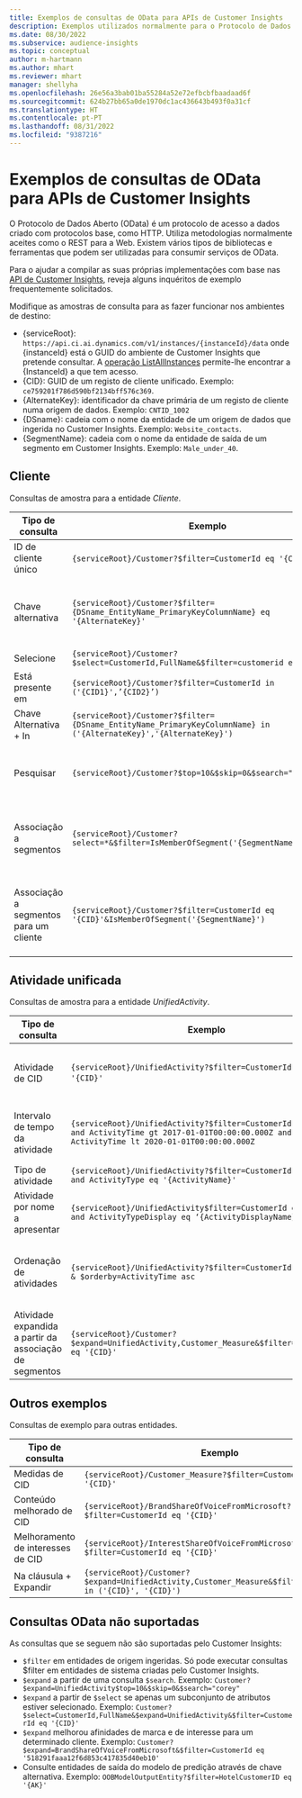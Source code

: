 ```yaml
---
title: Exemplos de consultas de OData para APIs de Customer Insights
description: Exemplos utilizados normalmente para o Protocolo de Dados Abertos (OData) para consultar as APIs de Customer Insights para rever dados.
ms.date: 08/30/2022
ms.subservice: audience-insights
ms.topic: conceptual
author: m-hartmann
ms.author: mhart
ms.reviewer: mhart
manager: shellyha
ms.openlocfilehash: 26e56a3bab01ba55284a52e72efbcbfbaadaad6f
ms.sourcegitcommit: 624b27bb65a0de1970dc1ac436643b493f0a31cf
ms.translationtype: HT
ms.contentlocale: pt-PT
ms.lasthandoff: 08/31/2022
ms.locfileid: "9387216"
---
```

# <a name="odata-query-examples-for-customer-insights-apis"></a>Exemplos de consultas de OData para APIs de Customer Insights

O Protocolo de Dados Aberto (OData) é um protocolo de acesso a dados criado com protocolos base, como HTTP. Utiliza metodologias normalmente aceites como o REST para a Web. Existem vários tipos de bibliotecas e ferramentas que podem ser utilizadas para consumir serviços de OData.

Para o ajudar a compilar as suas próprias implementações com base nas [API de Customer Insights](apis.md), reveja alguns inquéritos de exemplo frequentemente solicitados.

Modifique as amostras de consulta para as fazer funcionar nos ambientes de destino:

- {serviceRoot}: `https://api.ci.ai.dynamics.com/v1/instances/{instanceId}/data` onde {instanceId} está o GUID do ambiente de Customer Insights que pretende consultar. A [operação ListAllInstances](https://developer.ci.ai.dynamics.com/api-details#api=CustomerInsights&operation=Get-all-instances) permite-lhe encontrar a {InstanceId} a que tem acesso.
- {CID}: GUID de um registo de cliente unificado. Exemplo: `ce759201f786d590bf2134bff576c369`.
- {AlternateKey}: identificador da chave primária de um registo de cliente numa origem de dados. Exemplo: `CNTID_1002`
- {DSname}: cadeia com o nome da entidade de um origem de dados que ingerida no Customer Insights. Exemplo: `Website_contacts`.
- {SegmentName}: cadeia com o nome da entidade de saída de um segmento em Customer Insights. Exemplo: `Male_under_40`.

## <a name="customer"></a>Cliente

Consultas de amostra para a entidade *Cliente*.

|Tipo de consulta |Exemplo  | Nota  |
|---------|---------|---------|
|ID de cliente único     | `{serviceRoot}/Customer?$filter=CustomerId eq '{CID}'`          |  |
|Chave alternativa    | `{serviceRoot}/Customer?$filter={DSname_EntityName_PrimaryKeyColumnName} eq '{AlternateKey}'`         |  As chaves alternativas persistem na entidade de cliente unificada       |
|Selecione   | `{serviceRoot}/Customer?$select=CustomerId,FullName&$filter=customerid eq '1'`        |         |
|Está presente em    | `{serviceRoot}/Customer?$filter=CustomerId in ('{CID1}',’{CID2}’)`        |         |
|Chave Alternativa + In   | `{serviceRoot}/Customer?$filter={DSname_EntityName_PrimaryKeyColumnName} in ('{AlternateKey}','{AlternateKey}')`         |         |
|Pesquisar  | `{serviceRoot}/Customer?$top=10&$skip=0&$search="string"`        |   Devolve os 10 resultados principais de uma cadeia de pesquisa      |
|Associação a segmentos  | `{serviceRoot}/Customer?select=*&$filter=IsMemberOfSegment('{SegmentName}')&$top=10`     | Devolve um número predefinido de linhas da entidade de segmentação.      |
|Associação a segmentos para um cliente | `{serviceRoot}/Customer?$filter=CustomerId eq '{CID}'&IsMemberOfSegment('{SegmentName}')`     | Devolve o perfil de cliente se for membro de um determinado segmento     |

## <a name="unified-activity"></a>Atividade unificada

Consultas de amostra para a entidade *UnifiedActivity*.

|Tipo de consulta |Exemplo  | Nota  |
|---------|---------|---------|
|Atividade de CID     | `{serviceRoot}/UnifiedActivity?$filter=CustomerId eq '{CID}'`          | Lista atividades de um perfil de cliente específico |
|Intervalo de tempo da atividade    | `{serviceRoot}/UnifiedActivity?$filter=CustomerId eq '{CID}' and ActivityTime gt 2017-01-01T00:00:00.000Z and ActivityTime lt 2020-01-01T00:00:00.000Z`     |  Atividades de um perfil de cliente num período de tempo       |
|Tipo de atividade    |   `{serviceRoot}/UnifiedActivity?$filter=CustomerId eq '{CID}' and ActivityType eq '{ActivityName}'`        |         |
|Atividade por nome a apresentar     | `{serviceRoot}/UnifiedActivity$filter=CustomerId eq ‘{CID}’ and ActivityTypeDisplay eq ‘{ActivityDisplayName}’`        | |
|Ordenação de atividades    | `{serviceRoot}/UnifiedActivity?$filter=CustomerId eq ‘{CID}’ & $orderby=ActivityTime asc`     |  Ordenar atividades por ordem ascendente ou descendente       |
|Atividade expandida a partir da associação de segmentos  |   `{serviceRoot}/Customer?$expand=UnifiedActivity,Customer_Measure&$filter=CustomerId eq '{CID}'`     |         |

## <a name="other-examples"></a>Outros exemplos

Consultas de exemplo para outras entidades.

|Tipo de consulta |Exemplo  | Nota  |
|---------|---------|---------|
|Medidas de CID    | `{serviceRoot}/Customer_Measure?$filter=CustomerId eq '{CID}'`          |  |
|Conteúdo melhorado de CID    | `{serviceRoot}/BrandShareOfVoiceFromMicrosoft?$filter=CustomerId eq '{CID}'`  |       |
|Melhoramento de interesses de CID    |   `{serviceRoot}/InterestShareOfVoiceFromMicrosoft?$filter=CustomerId eq '{CID}'`       |         |
|Na cláusula + Expandir     | `{serviceRoot}/Customer?$expand=UnifiedActivity,Customer_Measure&$filter=CustomerId in ('{CID}', '{CID}')`         | |

## <a name="not-supported-odata-queries"></a>Consultas OData não suportadas

As consultas que se seguem não são suportadas pelo Customer Insights:

- `$filter` em entidades de origem ingeridas. Só pode executar consultas $filter em entidades de sistema criadas pelo Customer Insights.
- `$expand` a partir de uma consulta `$search`. Exemplo: `Customer?$expand=UnifiedActivity$top=10&$skip=0&$search="corey"`
- `$expand` a partir de `$select` se apenas um subconjunto de atributos estiver selecionado. Exemplo: `Customer?$select=CustomerId,FullName&$expand=UnifiedActivity&$filter=CustomerId eq '{CID}'`
- `$expand` melhorou afinidades de marca e de interesse para um determinado cliente. Exemplo: `Customer?$expand=BrandShareOfVoiceFromMicrosoft&$filter=CustomerId eq '518291faaa12f6d853c417835d40eb10'`
- Consulte entidades de saída do modelo de predição através de chave alternativa. Exemplo: `OOBModelOutputEntity?$filter=HotelCustomerID eq '{AK}'`
